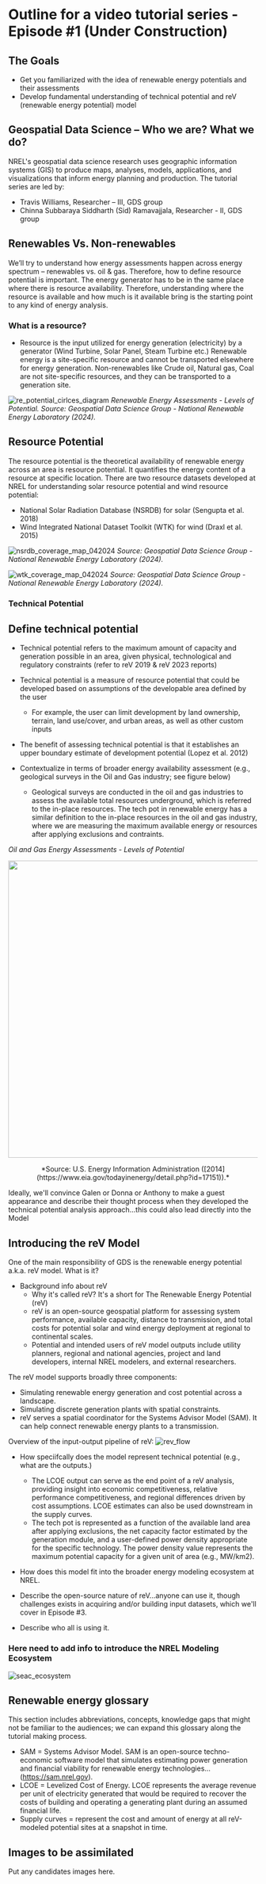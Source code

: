 # Outline for a video tutorial series - Episode #1 (Under Construction)
## The Goals 
- Get you familiarized with the idea of renewable energy potentials and their assessments
- Develop fundamental understanding of technical potential and reV (renewable energy potential) model

## Geospatial Data Science – Who we are? What we do?
NREL's geospatial data science research uses geographic information systems (GIS) to produce maps, analyses, models, applications, and visualizations that inform energy planning and production. The tutorial series are led by:  
- Travis Williams, Researcher – III, GDS group
- Chinna Subbaraya Siddharth (Sid) Ramavajjala, Researcher - II, GDS group 

## Renewables Vs. Non-renewables
We’ll try to understand how energy assessments happen across energy spectrum – renewables vs. oil & gas. Therefore, how to define resource potential is important. The energy generator has to be in the same place where there is resource availability. Therefore, understanding where the resource is available and how much is it available bring is the starting point to any kind of energy analysis.

### What is a resource?
- Resource is the input utilized for energy generation (electricity) by a generator (Wind Turbine, Solar Panel, Steam Turbine etc.)
Renewable energy is a site-specific resource and cannot be transported elsewhere for energy generation. Non-renewables like Crude oil, Natural gas, Coal are not site-specific resources, and they can be transported to a generation site.

![re_potential_cirlces_diagram](https://github.com/user-attachments/assets/ae2aff1c-6117-4977-8f7f-a686a147b6a7)
*Renewable Energy Assessments - Levels of Potential.*
*Source: Geospatial Data Science Group - National Renewable Energy Laboratory (2024).* 
 <!-- [Reference or URL](https://example.com) -->

## Resource Potential
The resource potential is the theoretical availability of renewable energy across an area is resource potential. It quantifies the energy content of a resource at specific location. There are two resource datasets developed at NREL for understanding solar resource potential and wind resource potential:
- National Solar Radiation Database (NSRDB) for solar (Sengupta et al. 2018)
- Wind Integrated National Dataset Toolkit (WTK) for wind (Draxl et al. 2015)

![nsrdb_coverage_map_042024](https://github.com/user-attachments/assets/a3b7778d-b126-46ef-91d1-73a2447aa216)
*Source: Geospatial Data Science Group - National Renewable Energy Laboratory (2024).* 

![wtk_coverage_map_042024](https://github.com/user-attachments/assets/302cf3e2-aaf4-407d-8172-a175ec0e6c60)
*Source: Geospatial Data Science Group - National Renewable Energy Laboratory (2024).* 


### Technical Potential
## Define technical potential
- Technical potential refers to the maximum amount of capacity and generation possible in an area, given physical, technological and regulatory constraints (refer to reV 2019 & reV 2023 reports)
- Technical potential is a measure of resource potential that could be developed based on assumptions of the developable area defined by the user
    - For example, the user can limit development by land ownership, terrain, land use/cover, and urban areas, as well as other custom inputs
- The benefit of assessing technical potential is that it establishes an upper boundary estimate of development potential (Lopez et al. 2012)

- Contextualize in terms of broader energy availability assessment (e.g., geological surveys in the Oil and Gas industry; see figure below)
    - Geological surveys are conducted in the oil and gas industries to assess the available total resources underground, which is referred to the in-place resources. The tech pot in renewable energy has a similar definition to the in-place resources in the oil and gas industry, where we are measuring the maximum available energy or resources after applying exclusions and contraints. 

*Oil and Gas Energy Assessments - Levels of Potential*

<p align="center">
  <img src="https://github.com/user-attachments/assets/8c1592e6-5a45-4c3e-a254-e6e59e01ab71" width="600">
</p>

<!-- ![oil_gas_potential_cirlces_diagram](https://github.com/user-attachments/assets/8c1592e6-5a45-4c3e-a254-e6e59e01ab71) -->
<p align="center">*Source: U.S. Energy Information Administration ([2014](https://www.eia.gov/todayinenergy/detail.php?id=17151)).*</p>


Ideally, we'll convince Galen or Donna or Anthony to make a guest appearance and describe their thought process when they developed the technical potential analysis approach...this could also lead directly into the Model


## Introducing the reV Model 
One of the main responsibility of GDS is the renewable energy potential a.k.a. reV model. What is it? 

- Background info about reV
    - Why it's called reV? It's a short for The Renewable Energy Potential (reV)
    - reV is an open-source geospatial platform for assessing system performance, available capacity, distance to transmission, and total costs for potential solar and wind energy deployment at regional to continental scales.
    - Potential and intended users of reV model outputs include utility planners, regional and national agencies, project and land developers, internal NREL modelers, and external researchers. 

The reV model supports broadly three components:
- Simulating renewable energy generation and cost potential across a landscape.
- Simulating discrete generation plants with spatial constraints.
- reV serves a spatial coordinator for the Systems Advisor Model (SAM). It can help connect renewable energy plants to a transmission. 

Overview of the input-output pipeline of reV: 
![rev_flow](https://github.com/user-attachments/assets/e5ab2d7c-e7fd-4201-801a-a55ec6156136)

- How speciifcally does the model represent technical potential (e.g., what are the outputs.)
    - The LCOE output can serve as the end point of a reV analysis, providing insight into economic competitiveness, relative performance competitiveness, and regional differences driven by cost assumptions. LCOE estimates can also be used downstream in the supply curves. 
    - The tech pot is represented as a function of the available land area after applying exclusions, the net capacity factor estimated by the generation module, and a user-defined power density appropriate for the specific technology. The power density value represents the maximum potential capacity for a given unit of area (e.g., MW/km2). 

- How does this model fit into the broader energy modeling ecosystem at NREL.

- Describe the open-source nature of reV...anyone can use it, though challenges exists in acquiring and/or building input datasets, which we'll cover in Episode #3.
- Describe who all is using it.

### Here need to add info to introduce the NREL Modeling Ecosystem
![seac_ecosystem](https://github.com/user-attachments/assets/74ceb6cc-9b2f-463a-84cf-873abe6f673e)

## Renewable energy glossary
This section includes abbreviations, concepts, knowledge gaps that might not be familiar to the audiences; we can expand this glossary along the tutorial making process. 
- SAM = Systems Advisor Model. SAM is an open-source techno-economic software model that simulates estimating power generation and financial viability for renewable energy technologies...(https://sam.nrel.gov).
- LCOE = Levelized Cost of Energy. LCOE represents the average revenue per unit of electricity generated that would be required to recover the costs of building and operating a generating plant during an assumed financial life. 
- Supply curves = represent the cost and amount of energy at all reV-modeled potential sites at a snapshot in time. 

## Images to be assimilated
Put any candidates images here.


